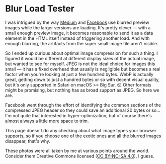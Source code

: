 # Blur Load Tester

I was intrigued by the way [Medium](https://jmperezperez.com/medium-image-progressive-loading-placeholder/) and [Facebook](https://engineering.fb.com/2015/08/06/android/the-technology-behind-preview-photos/) use blurred
preview images while the larger versions are loading. It's pretty clever
— with a small enough preview image, it becomes reasonable to send it as
a data element in the HTML itself instead of triggering another load.
And with enough blurring, the artifacts from the super small image file
aren't visible.

So I ended up curious about optimal image compression for such a thing.
I figured it would be different at different display sizes of the actual
image, but wanted to see for myself. JPEG is not the ideal choice for
images this small — it has a fixed overhead that usually is negligible
but becomes a real factor when you're looking at just a few hundred
bytes. WebP is actually great, getting down to just a hundred bytes or
so with decent visual quality, but it's only supported in Safari on
macOS &gt;= Big Sur. 😕 Other formats might be promising, but nothing has
as broad support as JPEG. So here we are.

Facebook went through the effort of identifying the common sections of
the compressed JPEG header so they could save an additional 20 bytes or
so… I'm not quite that interested in hyper-optimization, but of course
there's almost always a little more space to trim.

This page doesn't do any checking about what image types your browser
supports, so if you choose one of the exotic ones and all the blurred
images disappear, that's why.

These photos were all taken by me at various points around the world.
Consider them Creative Commons licensed ([CC BY-NC-SA 4.0](https://creativecommons.org/licenses/by-nc-sa/4.0/)), I guess.
